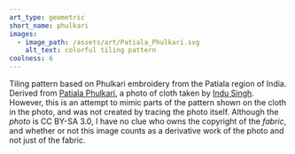 ```yaml
---
art_type: geometric
short_name: phulkari
images:
  - image_path: /assets/art/Patiala_Phulkari.svg
    alt_text: colorful tiling pattern
coolness: 6
---
```

Tiling pattern based on Phulkari embroidery from the Patiala region of India. Derived from [Patiala Phulkari](https://commons.wikimedia.org/wiki/File:Patiala_Phulkari.jpg), a photo of cloth taken by [Indu Singh](https://en.wikipedia.org/wiki/User:Indu_Singh). However, this is an attempt to mimic parts of the pattern shown on the cloth in the photo, and was not created by tracing the photo itself. Although the *photo* is CC BY-SA 3.0, I have no clue who owns the copyright of the *fabric*, and whether or not this image counts as a derivative work of the photo and not just of the fabric.
